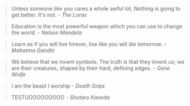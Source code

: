 > Unless someone like you cares a whole awful lot, Nothing is going to get better. It's not. - *The Lorax*

> Education is the most powerful weapon which you can use to change the world. - *Nelson Mandela*

> Learn as if you will live forever, live like you will die tomorrow. - *Mahatma Gandhi*

> We believe that we invent symbols. The truth is that they invent us; we are their creatures, shaped by their hard, defining edges. - *Gene Wolfe*

> I am the beast I worship - *Death Grips*

> TESTUOOOOOOOOO - *Shotaro Kaneda*